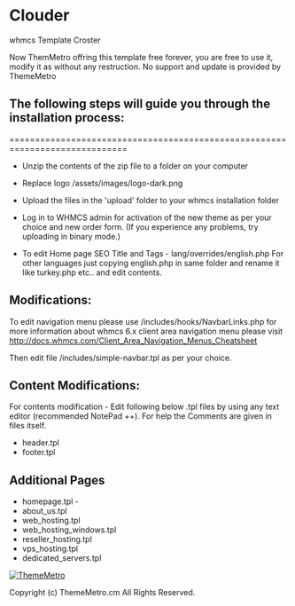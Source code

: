 # Clouder
whmcs Template Croster

Now ThemMetro offring this template free forever, you are free to use it, modify it as without any restruction. No support and update is provided by ThemeMetro

## The following steps will guide you through the installation process:
=============================================================================
- Unzip the contents of the zip file to a folder on your computer
- Replace logo /assets/images/logo-dark.png
- Upload the files in the 'upload' folder to your whmcs installation folder
- Log in to WHMCS admin for activation of the new theme as per your choice and new order form.
(If you experience any problems, try uploading in binary mode.)

- To edit Home page SEO Title and Tags - lang/overrides/english.php
For other languages just copying english.php in same folder and rename it like turkey.php etc.. and edit contents.

## Modifications:

To edit navigation menu please use /includes/hooks/NavbarLinks.php
for more information about whmcs 6.x client area navigation menu please visit http://docs.whmcs.com/Client_Area_Navigation_Menus_Cheatsheet 


Then edit file /includes/simple-navbar.tpl as per your choice.

## Content Modifications:

For contents modification - Edit following below .tpl files by using any text editor (recommended NotePad ++).
For help the Comments are given in files itself.

- header.tpl
- footer.tpl

## Additional Pages

- homepage.tpl -
- about_us.tpl
- web_hosting.tpl
- web_hosting_windows.tpl
- reseller_hosting.tpl
- vps_hosting.tpl
- dedicated_servers.tpl

<p></p>
<p></p>
<p></p>
<p></p>
<p></p>
<p></p>
<p><a href="https://thememetro.com/"><img src="https://thememetro.com/images/logo.png" alt="ThemeMetro" /></a></p>
Copyright (c) ThemeMetro.cm All Rights Reserved.

